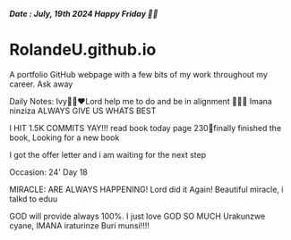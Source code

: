 ***Date : July, 19th 2024 Happy Friday 🫶🏾***
# RolandeU.github.io
 
A portfolio GitHub webpage with a few bits of my work throughout my career. Ask away

Daily Notes:
Ivy🙌🏽❤️Lord help me to do and be in alignment  💚🙏🏾 Imana ninziza ALWAYS GIVE US WHATS BEST

I HIT 1.5K COMMITS YAY!!!
read book today page 230💚finally finished the book, Looking for a new book

I got the offer letter and i am waiting for the next step

Occasion: 24'
Day 18

MIRACLE: ARE ALWAYS HAPPENING!
Lord did it Again! Beautiful miracle, i talkd to eduu

GOD will provide always 100%. I just love GOD SO MUCH
Urakunzwe cyane, IMANA iraturinze Buri munsi!!!!







